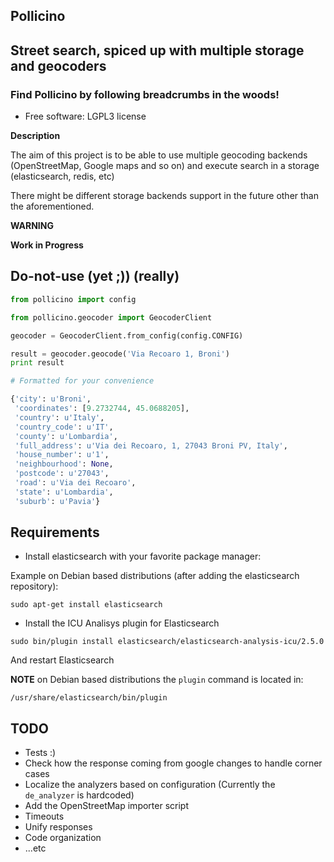 ## Pollicino

## Street search, spiced up with multiple storage and geocoders

### Find Pollicino by following breadcrumbs in the woods!

* Free software: LGPL3 license

**Description**

The aim of this project is to be able to use multiple geocoding
backends (OpenStreetMap, Google maps and so on) and execute search in a storage
(elasticsearch, redis, etc)

There might be different storage backends support in the future other than the
aforementioned.

**WARNING**

**Work in Progress**

## Do-not-use (yet ;)) (really)

```python
from pollicino import config

from pollicino.geocoder import GeocoderClient

geocoder = GeocoderClient.from_config(config.CONFIG)

result = geocoder.geocode('Via Recoaro 1, Broni')
print result

# Formatted for your convenience

{'city': u'Broni',
 'coordinates': [9.2732744, 45.0688205],
 'country': u'Italy',
 'country_code': u'IT',
 'county': u'Lombardia',
 'full_address': u'Via dei Recoaro, 1, 27043 Broni PV, Italy',
 'house_number': u'1',
 'neighbourhood': None,
 'postcode': u'27043',
 'road': u'Via dei Recoaro',
 'state': u'Lombardia',
 'suburb': u'Pavia'}
```

## Requirements

* Install elasticsearch with your favorite package manager: 

Example on Debian based distributions 
(after adding the elasticsearch repository):

```
sudo apt-get install elasticsearch
```

* Install the ICU Analisys plugin for Elasticsearch

```
sudo bin/plugin install elasticsearch/elasticsearch-analysis-icu/2.5.0
```

And restart Elasticsearch

**NOTE**
on Debian based distributions the `plugin` command is located in:

`/usr/share/elasticsearch/bin/plugin`

## TODO

* Tests :)
* Check how the response coming from google changes to handle corner cases
* Localize the analyzers based on configuration (Currently the `de_analyzer` is
  hardcoded)
* Add the OpenStreetMap importer script
* Timeouts
* Unify responses
* Code organization
* ...etc
